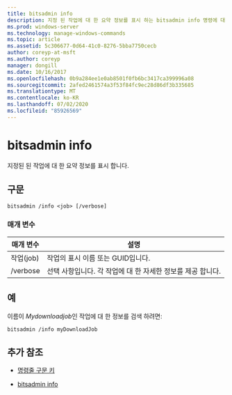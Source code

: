 ```yaml
---
title: bitsadmin info
description: 지정 된 작업에 대 한 요약 정보를 표시 하는 bitsadmin info 명령에 대 한 참조 문서입니다.
ms.prod: windows-server
ms.technology: manage-windows-commands
ms.topic: article
ms.assetid: 5c306677-0d64-41c0-8276-5bba7750cecb
author: coreyp-at-msft
ms.author: coreyp
manager: dongill
ms.date: 10/16/2017
ms.openlocfilehash: 0b9a284ee1e0ab8501f0fb6bc3417ca399996a08
ms.sourcegitcommit: 2afed2461574a3f53f84fc9ec28d86df3b335685
ms.translationtype: MT
ms.contentlocale: ko-KR
ms.lasthandoff: 07/02/2020
ms.locfileid: "85926569"
---
```

# <a name="bitsadmin-info"></a>bitsadmin info

지정된 된 작업에 대 한 요약 정보를 표시 합니다.

## <a name="syntax"></a>구문

```
bitsadmin /info <job> [/verbose]
```

### <a name="parameters"></a>매개 변수

| 매개 변수 | 설명 |
| -------------- | -------------- |
| 작업(job) | 작업의 표시 이름 또는 GUID입니다. |
| /verbose | 선택 사항입니다. 각 작업에 대 한 자세한 정보를 제공 합니다. |

## <a name="examples"></a>예

이름이 *Mydownloadjob*인 작업에 대 한 정보를 검색 하려면:

```
bitsadmin /info myDownloadJob
```

## <a name="additional-references"></a>추가 참조

- [명령줄 구문 키](command-line-syntax-key.md)

- [bitsadmin info](bitsadmin-info.md)
